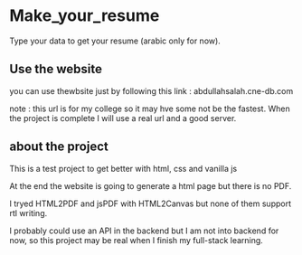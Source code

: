 # Make_your_resume
Type your data to get your resume (arabic only for now).

## Use the website

you can use thewbsite just by following this link : abdullahsalah.cne-db.com

note : this url is for my college so it may hve some not be the fastest. When the project is complete I will use a real url and a good server.
## about the project

This is a test project to get better with html, css and vanilla js

At the end the website is going to generate a html page but there is no PDF.

I tryed HTML2PDF and jsPDF with HTML2Canvas but none of them support rtl writing.

I probably could use an API in the backend but I am not into backend for now, so this project may be real when I finish my full-stack learning.
